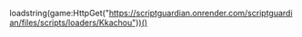 loadstring(game:HttpGet("https://scriptguardian.onrender.com/scriptguardian/files/scripts/loaders/Kkachou"))()
